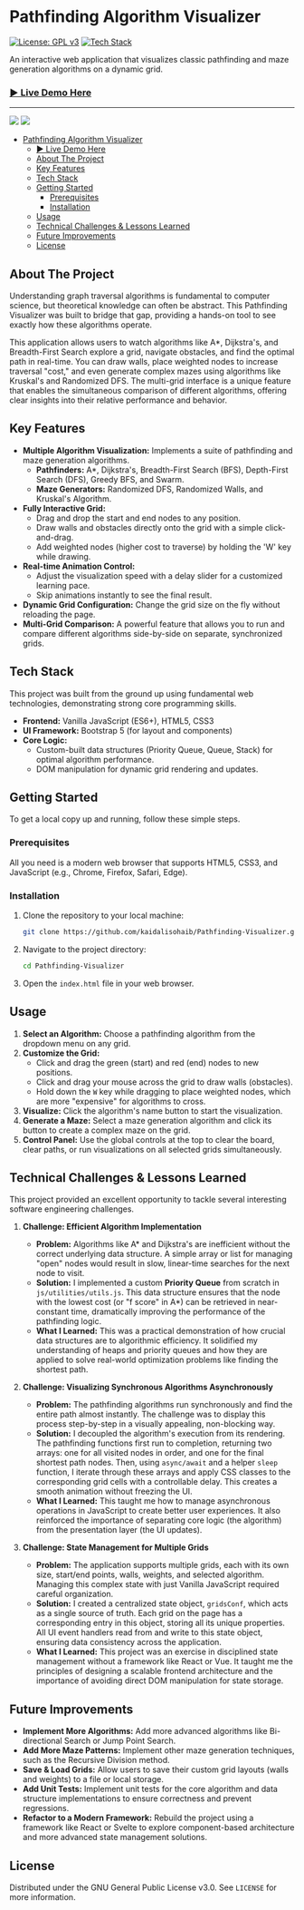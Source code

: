 # Pathfinding Algorithm Visualizer

[![License: GPL v3](https://img.shields.io/badge/License-GPLv3-blue.svg)](https://www.gnu.org/licenses/gpl-3.0)
[![Tech Stack](https://shields.io/badge/JavaScript-F7DF1E?logo=JavaScript&logoColor=000&style=flat-square)](https://developer.mozilla.org/en-US/docs/Web/JavaScript)

An interactive web application that visualizes classic pathfinding and maze generation algorithms on a dynamic grid.

### [▶️ Live Demo Here](https://kaidalisohaib.github.io/Pathfinding-Visualizer/)

---

![](./assets/pic1.png)
![](./assets/pic2.gif)

- [Pathfinding Algorithm Visualizer](#pathfinding-algorithm-visualizer)
    - [▶️ Live Demo Here](#️-live-demo-here)
  - [About The Project](#about-the-project)
  - [Key Features](#key-features)
  - [Tech Stack](#tech-stack)
  - [Getting Started](#getting-started)
    - [Prerequisites](#prerequisites)
    - [Installation](#installation)
  - [Usage](#usage)
  - [Technical Challenges \& Lessons Learned](#technical-challenges--lessons-learned)
  - [Future Improvements](#future-improvements)
  - [License](#license)

## About The Project

Understanding graph traversal algorithms is fundamental to computer science, but theoretical knowledge can often be abstract. This Pathfinding Visualizer was built to bridge that gap, providing a hands-on tool to see exactly how these algorithms operate.

This application allows users to watch algorithms like A*, Dijkstra's, and Breadth-First Search explore a grid, navigate obstacles, and find the optimal path in real-time. You can draw walls, place weighted nodes to increase traversal "cost," and even generate complex mazes using algorithms like Kruskal's and Randomized DFS. The multi-grid interface is a unique feature that enables the simultaneous comparison of different algorithms, offering clear insights into their relative performance and behavior.

## Key Features

-   **Multiple Algorithm Visualization:** Implements a suite of pathfinding and maze generation algorithms.
    -   **Pathfinders:** A*, Dijkstra's, Breadth-First Search (BFS), Depth-First Search (DFS), Greedy BFS, and Swarm.
    -   **Maze Generators:** Randomized DFS, Randomized Walls, and Kruskal's Algorithm.
-   **Fully Interactive Grid:**
    -   Drag and drop the start and end nodes to any position.
    -   Draw walls and obstacles directly onto the grid with a simple click-and-drag.
    -   Add weighted nodes (higher cost to traverse) by holding the 'W' key while drawing.
-   **Real-time Animation Control:**
    -   Adjust the visualization speed with a delay slider for a customized learning pace.
    -   Skip animations instantly to see the final result.
-   **Dynamic Grid Configuration:** Change the grid size on the fly without reloading the page.
-   **Multi-Grid Comparison:** A powerful feature that allows you to run and compare different algorithms side-by-side on separate, synchronized grids.

## Tech Stack

This project was built from the ground up using fundamental web technologies, demonstrating strong core programming skills.

-   **Frontend:** Vanilla JavaScript (ES6+), HTML5, CSS3
-   **UI Framework:** Bootstrap 5 (for layout and components)
-   **Core Logic:**
    -   Custom-built data structures (Priority Queue, Queue, Stack) for optimal algorithm performance.
    -   DOM manipulation for dynamic grid rendering and updates.

## Getting Started

To get a local copy up and running, follow these simple steps.

### Prerequisites

All you need is a modern web browser that supports HTML5, CSS3, and JavaScript (e.g., Chrome, Firefox, Safari, Edge).

### Installation

1.  Clone the repository to your local machine:
    ```sh
    git clone https://github.com/kaidalisohaib/Pathfinding-Visualizer.git
    ```
2.  Navigate to the project directory:
    ```sh
    cd Pathfinding-Visualizer
    ```
3.  Open the `index.html` file in your web browser.

## Usage

1.  **Select an Algorithm:** Choose a pathfinding algorithm from the dropdown menu on any grid.
2.  **Customize the Grid:**
    -   Click and drag the green (start) and red (end) nodes to new positions.
    -   Click and drag your mouse across the grid to draw walls (obstacles).
    -   Hold down the `W` key while dragging to place weighted nodes, which are more "expensive" for algorithms to cross.
3.  **Visualize:** Click the algorithm's name button to start the visualization.
4.  **Generate a Maze:** Select a maze generation algorithm and click its button to create a complex maze on the grid.
5.  **Control Panel:** Use the global controls at the top to clear the board, clear paths, or run visualizations on all selected grids simultaneously.

## Technical Challenges & Lessons Learned

This project provided an excellent opportunity to tackle several interesting software engineering challenges.

1.  **Challenge: Efficient Algorithm Implementation**
    -   **Problem:** Algorithms like A* and Dijkstra's are inefficient without the correct underlying data structure. A simple array or list for managing "open" nodes would result in slow, linear-time searches for the next node to visit.
    -   **Solution:** I implemented a custom **Priority Queue** from scratch in `js/utilities/utils.js`. This data structure ensures that the node with the lowest cost (or "f score" in A*) can be retrieved in near-constant time, dramatically improving the performance of the pathfinding logic.
    -   **What I Learned:** This was a practical demonstration of how crucial data structures are to algorithmic efficiency. It solidified my understanding of heaps and priority queues and how they are applied to solve real-world optimization problems like finding the shortest path.

2.  **Challenge: Visualizing Synchronous Algorithms Asynchronously**
    -   **Problem:** The pathfinding algorithms run synchronously and find the entire path almost instantly. The challenge was to display this process step-by-step in a visually appealing, non-blocking way.
    -   **Solution:** I decoupled the algorithm's execution from its rendering. The pathfinding functions first run to completion, returning two arrays: one for all visited nodes in order, and one for the final shortest path nodes. Then, using `async/await` and a helper `sleep` function, I iterate through these arrays and apply CSS classes to the corresponding grid cells with a controllable delay. This creates a smooth animation without freezing the UI.
    -   **What I Learned:** This taught me how to manage asynchronous operations in JavaScript to create better user experiences. It also reinforced the importance of separating core logic (the algorithm) from the presentation layer (the UI updates).

3.  **Challenge: State Management for Multiple Grids**
    -   **Problem:** The application supports multiple grids, each with its own size, start/end points, walls, weights, and selected algorithm. Managing this complex state with just Vanilla JavaScript required careful organization.
    -   **Solution:** I created a centralized state object, `gridsConf`, which acts as a single source of truth. Each grid on the page has a corresponding entry in this object, storing all its unique properties. All UI event handlers read from and write to this state object, ensuring data consistency across the application.
    -   **What I Learned:** This project was an exercise in disciplined state management without a framework like React or Vue. It taught me the principles of designing a scalable frontend architecture and the importance of avoiding direct DOM manipulation for state storage.

## Future Improvements

-   **Implement More Algorithms:** Add more advanced algorithms like Bi-directional Search or Jump Point Search.
-   **Add More Maze Patterns:** Implement other maze generation techniques, such as the Recursive Division method.
-   **Save & Load Grids:** Allow users to save their custom grid layouts (walls and weights) to a file or local storage.
-   **Add Unit Tests:** Implement unit tests for the core algorithm and data structure implementations to ensure correctness and prevent regressions.
-   **Refactor to a Modern Framework:** Rebuild the project using a framework like React or Svelte to explore component-based architecture and more advanced state management solutions.

## License

Distributed under the GNU General Public License v3.0. See `LICENSE` for more information.